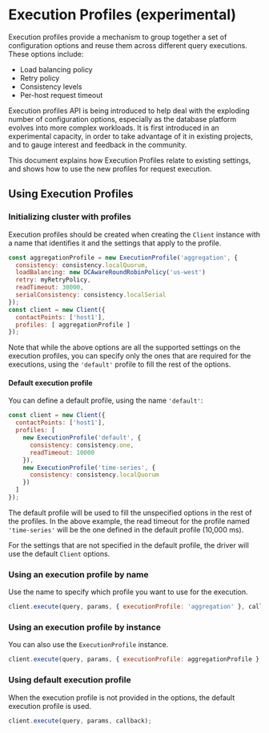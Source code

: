 # Execution Profiles (experimental)

Execution profiles provide a mechanism to group together a set of configuration options and reuse them across different 
query executions. These options include:

- Load balancing policy
- Retry policy
- Consistency levels
- Per-host request timeout

Execution profiles API is being introduced to help deal with the exploding number of configuration options, especially
as the database platform evolves into more complex workloads. It is first introduced in an experimental capacity, in
order to take advantage of it in existing projects, and to gauge interest and feedback in the community.

This document explains how Execution Profiles relate to existing settings, and shows how to use the new profiles for
request execution.

## Using Execution Profiles

### Initializing cluster with profiles

Execution profiles should be created when creating the `Client` instance with a name that identifies it and the settings
that apply to the profile.

```javascript
const aggregationProfile = new ExecutionProfile('aggregation', {
  consistency: consistency.localQuorum,
  loadBalancing: new DCAwareRoundRobinPolicy('us-west')
  retry: myRetryPolicy,
  readTimeout: 30000,
  serialConsistency: consistency.localSerial
});
const client = new Client({ 
  contactPoints: ['host1'], 
  profiles: [ aggregationProfile ]
});
```

Note that while the above options are all the supported settings on the execution profiles, you can specify only the
ones that are required for the executions, using the `'default'` profile to fill the rest of the options.

#### Default execution profile

You can define a default profile, using the name `'default'`:

```javascript
const client = new Client({ 
  contactPoints: ['host1'], 
  profiles: [ 
    new ExecutionProfile('default', {
      consistency: consistency.one,
      readTimeout: 10000
    }),
    new ExecutionProfile('time-series', {
      consistency: consistency.localQuorum
    })
  ]
});
```

The default profile will be used to fill the unspecified options in the rest of the profiles. In the above example, the
read timeout for the profile named `'time-series'` will be the one defined in the default profile (10,000 ms).

For the settings that are not specified in the default profile, the driver will use the default `Client` options.

### Using an execution profile by name

Use the name to specify which profile you want to use for the execution.

```javascript
client.execute(query, params, { executionProfile: 'aggregation' }, callback);
```
### Using an execution profile by instance

You can also use the `ExecutionProfile` instance.

```javascript
client.execute(query, params, { executionProfile: aggregationProfile }, callback);
```

### Using default execution profile

When the execution profile is not provided in the options, the default execution profile is used.

```javascript
client.execute(query, params, callback);
```
